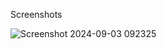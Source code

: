 
Screenshots

![Screenshot 2024-09-03 092325](https://github.com/user-attachments/assets/8ae33fa3-7bc0-4875-8af1-b4fbe7adf60b)



 
 
